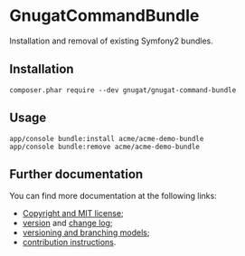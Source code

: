 # GnugatCommandBundle

Installation and removal of existing Symfony2 bundles.

## Installation

    composer.phar require --dev gnugat/gnugat-command-bundle

## Usage

    app/console bundle:install acme/acme-demo-bundle
    app/console bundle:remove acme/acme-demo-bundle

## Further documentation

You can find more documentation at the following links:

* [Copyright and MIT license](LICENSE.md);
* [version](VERSION.md) and [change log](CHANGELOG.md);
* [versioning and branching models](VERSIONING.md);
* [contribution instructions](CONTRIBUTING.md).
